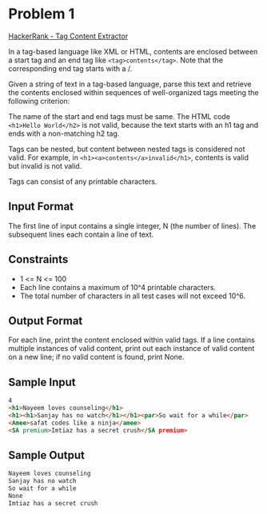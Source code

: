 # Problem 1

[HackerRank - Tag Content Extractor](https://www.hackerrank.com/challenges/tag-content-extractor/problem)

In a tag-based language like XML or HTML, contents are enclosed between a start tag and an end tag like ```<tag>contents</tag>```. Note that the corresponding end tag starts with a /.

Given a string of text in a tag-based language, parse this text and retrieve the contents enclosed within sequences of well-organized tags meeting the following criterion:

The name of the start and end tags must be same. The HTML code ```<h1>Hello World</h2>``` is not valid, because the text starts with an h1 tag and ends with a non-matching h2 tag.

Tags can be nested, but content between nested tags is considered not valid. For example, in ```<h1><a>contents</a>invalid</h1>```, contents is valid but invalid is not valid.

Tags can consist of any printable characters.

## Input Format

The first line of input contains a single integer, N (the number of lines). 
The  subsequent lines each contain a line of text.

## Constraints

* 1 <= N <= 100
* Each line contains a maximum of 10^4 printable characters.
* The total number of characters in all test cases will not exceed 10^6.

## Output Format

For each line, print the content enclosed within valid tags. 
If a line contains multiple instances of valid content, print out each instance of valid content on a new line; if no valid content is found, print None.

## Sample Input

```html
4
<h1>Nayeem loves counseling</h1>
<h1><h1>Sanjay has no watch</h1></h1><par>So wait for a while</par>
<Amee>safat codes like a ninja</amee>
<SA premium>Imtiaz has a secret crush</SA premium>
```

## Sample Output

```html 
Nayeem loves counseling
Sanjay has no watch
So wait for a while
None
Imtiaz has a secret crush
```

[HackerRank]: https://www.hackerrank.com/challenges/tag-content-extractor/problem